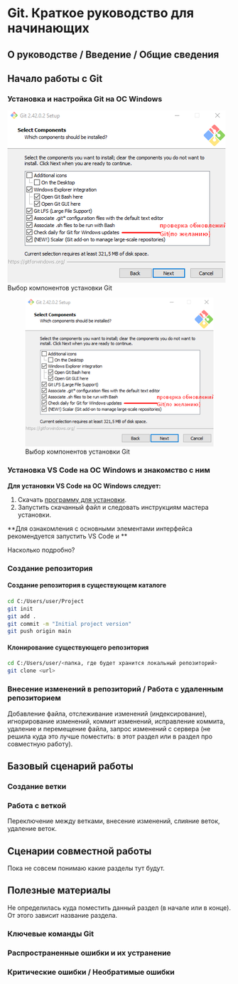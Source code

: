# Git. Краткое руководство для начинающих

## О руководстве / Введение / Общие сведения

## Начало работы с Git

### Установка и настройка Git на ОС Windows

![Выбор компонентов установки Git](/images/Выбор-компонентов-установки-Git.png
"Выбор компонентов установки Git")
Выбор компонентов установки Git

<p align="center">
   <figure>
    <img src="./images/Выбор-компонентов-установки-Git.png" 
    alt="Выбор компонентов установки Git"
    border: 1px solid red />
    <figcaption>Выбор компонентов установки Git</figcaption>
    </figure>
</p>

### Установка VS Code на ОС Windows и знакомство с ним

**Для установки VS Code на ОС Windows следует:**

1. Скачать [программу для установки](https://code.visualstudio.com/).
1. Запустить скачанный файл и следовать инструкциям мастера установки.

**Для ознакомления с основными элементами интерфейса рекомендуется запустить VS Code и **

Насколько подробно?

### Создание репозитория

#### Создание репозитория в существующем каталоге

```bash
cd C:/Users/user/Project
git init
git add .
git commit -m "Initial project version"
git push origin main
```

#### Клонирование существующего репозитория

```bash
cd C:/Users/user/<папка, где будет хранится локальный репозиторий>
git clone <url>
```

### Внесение изменений в репозиторий / Работа с удаленным репозиторием

Добавление файла, отслеживание изменений (индексирование),
игнорирование изменений, коммит изменений, исправление коммита,
удаление и перемещение файла, запрос изменений с сервера (не решила куда это лучше поместить: в этот раздел или в раздел про совместную работу).

## Базовый сценарий работы

### Создание ветки

### Работа с веткой

Переключение между ветками, внесение изменений, слияние веток, удаление веток.

####

## Сценарии совместной работы

Пока не совсем понимаю какие разделы тут будут.

## Полезные материалы

Не определилась куда поместить данный раздел (в начале или в конце).
От этого зависит название раздела.

### Ключевые команды Git

### Распространенные ошибки и их устранение

### Критические ошибки / Необратимые ошибки